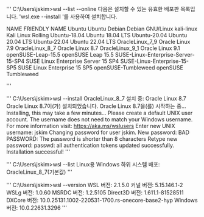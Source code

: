 



'''
C:\Users\jskim>wsl --list --online
다음은 설치할 수 있는 유효한 배포판 목록입니다.
'wsl.exe --install <Distro>'를 사용하여 설치합니다.

NAME                                   FRIENDLY NAME
Ubuntu                                 Ubuntu
Debian                                 Debian GNU/Linux
kali-linux                             Kali Linux Rolling
Ubuntu-18.04                           Ubuntu 18.04 LTS
Ubuntu-20.04                           Ubuntu 20.04 LTS
Ubuntu-22.04                           Ubuntu 22.04 LTS
OracleLinux_7_9                        Oracle Linux 7.9
OracleLinux_8_7                        Oracle Linux 8.7
OracleLinux_9_1                        Oracle Linux 9.1
openSUSE-Leap-15.5                     openSUSE Leap 15.5
SUSE-Linux-Enterprise-Server-15-SP4    SUSE Linux Enterprise Server 15 SP4
SUSE-Linux-Enterprise-15-SP5           SUSE Linux Enterprise 15 SP5
openSUSE-Tumbleweed                    openSUSE Tumbleweed

'''


'''
C:\Users\jskim>wsl --install OracleLinux_8_7
설치 중: Oracle Linux 8.7
Oracle Linux 8.7이(가) 설치되었습니다.
Oracle Linux 8.7을(를) 시작하는 중...
Installing, this may take a few minutes...
Please create a default UNIX user account. The username does not need to match your Windows username.
For more information visit: https://aka.ms/wslusers
Enter new UNIX username: jskim
Changing password for user jskim.
New password: 
BAD PASSWORD: The password is shorter than 8 characters
Retype new password: 
passwd: all authentication tokens updated successfully.
Installation successful!
'''

'''
C:\Users\jskim>wsl --list
Linux용 Windows 하위 시스템 배포:
OracleLinux_8_7(기본값)
'''

'''
C:\Users\jskim>wsl --version
WSL 버전: 2.1.5.0
커널 버전: 5.15.146.1-2
WSLg 버전: 1.0.60
MSRDC 버전: 1.2.5105
Direct3D 버전: 1.611.1-81528511
DXCore 버전: 10.0.25131.1002-220531-1700.rs-onecore-base2-hyp
Windows 버전: 10.0.22631.3296
'''